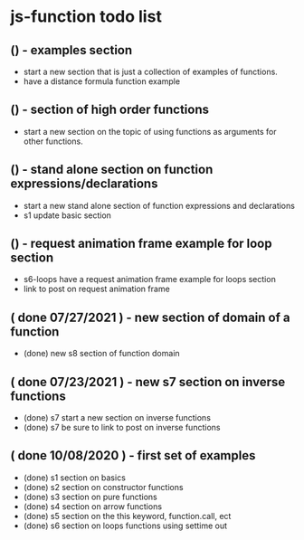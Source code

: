# js-function todo list

## () - examples section
* start a new section that is just a collection of examples of functions.
* have a distance formula function example

## () - section of high order functions
* start a new section on the topic of using functions as arguments for other functions.

## () - stand alone section on function expressions/declarations
* start a new stand alone section of function expressions and declarations
* s1 update basic section

## () - request animation frame example for loop section
* s6-loops have a request animation frame example for loops section
* link to post on request animation frame

## ( done 07/27/2021 ) - new section of domain of a function
* (done) new s8 section of function domain

## ( done 07/23/2021 ) - new s7 section on inverse functions
* (done) s7 start a new section on inverse functions
* (done) s7 be sure to link to post on inverse functions

## ( done 10/08/2020 ) - first set of examples
* (done) s1 section on basics
* (done) s2 section on constructor functions
* (done) s3 section on pure functions
* (done) s4 section on arrow functions
* (done) s5 section on the this keyword, function.call, ect
* (done) s6 section on loops functions using settime out
